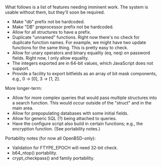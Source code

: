 What follows is a list of features needing imminent work.  The system is
usable without them, but they'll soon be required.

- Make "db" prefix not be hardcoded.
- Make "DB" preprocessor prefix not be hardcoded.
- Allow for all structures to have a prefix.
- Duplicate "unnamed" functions.  Right now there's no check for
  duplicate function names.  For example, we might have two update
  functions for the same thing.  This is pretty easy to check.
- Allow for unary operators and binary equality (eq, neq) on password
  fields.  Right now, I only allow equality.
- The integers exported are in 64-bit values, which JavaScript does not
  support. 
- Provide a facility to export bitfields as an array of bit mask
  components, e.g., 0 -> [0], 3 -> [1, 2].

More longer-term:

- Allow for more complex queries that would pass multiple structures
  into a search function.  This would occur outside of the "struct" and
  in the main area.
- Allow for prepopulating databases with some initial fields.
- Allow for generic SQL (?) being attached to queries.
- Have the configure script also build in certain functions; e.g., the
  encryption function.  (See portability notes.)

Portability notes (for now all OpenBSD-only):

- Validation for FTYPE\_EPOCH will need 32-bit check.
- b64\_ntop() portability.
- crypt\_checkpass() and family portability.
